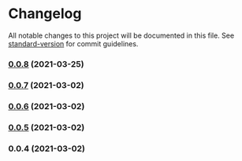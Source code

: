 # Changelog

All notable changes to this project will be documented in this file. See [standard-version](https://github.com/conventional-changelog/standard-version) for commit guidelines.

### [0.0.8](https://github.com/christopher-caldwell/common-aws-actions/compare/v0.0.7...v0.0.8) (2021-03-25)

### [0.0.7](https://github.com/christopher-caldwell/common-aws-actions/compare/v0.0.6...v0.0.7) (2021-03-02)

### [0.0.6](https://github.com/christopher-caldwell/common-aws-actions/compare/v0.0.5...v0.0.6) (2021-03-02)

### [0.0.5](https://github.com/christopher-caldwell/common-aws-actions/compare/v0.0.4...v0.0.5) (2021-03-02)

### 0.0.4 (2021-03-02)

